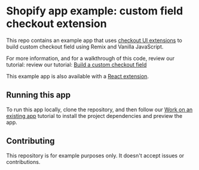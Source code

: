 # Shopify app example: custom field checkout extension

This repo contains an example app that uses [checkout UI extensions](https://shopify.dev/docs/api/checkout-ui-extensions) to build custom checkout field using Remix and Vanilla JavaScript.

For more information, and for a walkthrough of this code, review our tutorial: review our tutorial: [Build a custom checkout field](https://shopify.dev/docs/apps/checkout/custom/field/build)

This example app is also available with a [React extension](https://github.com/Shopify/example-checkout--custom-field--react).

## Running this app

To run this app locally, clone the repository, and then follow our [Work on an existing app](https://shopify.dev/docs/apps/tools/cli/existing) tutorial to install the project dependencies and preview the app.

## Contributing

This repository is for example purposes only. It doesn't accept issues or contributions.
